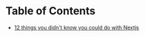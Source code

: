# Table of Contents

- [12 things you didn't know you could do with Nextjs](./12%20things%20you%20didn't%20know%20you%20could%20do%20with%20nextjs.md)

